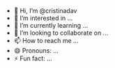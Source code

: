 - 👋 Hi, I’m @cristinadav
- 👀 I’m interested in ...
- 🌱 I’m currently learning ...
- 💞️ I’m looking to collaborate on ...
- 📫 How to reach me ...
- 😄 Pronouns: ...
- ⚡ Fun fact: ...

<!---
cristinadav/cristinadav is a ✨ special ✨ repository because its `README.md` (this file) appears on your GitHub profile.
You can click the Preview link to take a look at your changes.
--->
